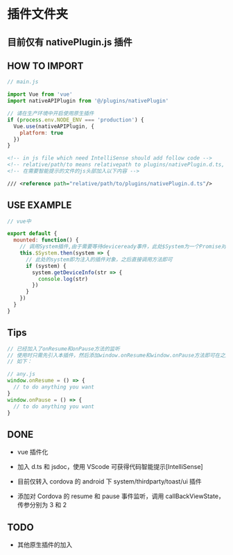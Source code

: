 # 插件文件夹

## 目前仅有 nativePlugin.js 插件

## HOW TO IMPORT

```javascript
// main.js

import Vue from 'vue'
import nativeAPIPlugin from '@/plugins/nativePlugin'

// 请在生产环境中开启使用原生插件
if (process.env.NODE_ENV === 'production') {
  Vue.use(nativeAPIPlugin, {
    platform: true
  })
}
```

```xml
<!-- in js file which need IntelliSense should add follow code -->
<!-- relative/path/to means relativepath to plugins/nativePlugin.d.ts, does not just mean what show there -->
<!-- 在需要智能提示的文件的js头部加入以下内容 -->

/// <reference path="relative/path/to/plugins/nativePlugin.d.ts"/>
```

## USE EXAMPLE

```javascript
// vue中

export default {
  mounted: function() {
    // 调用System插件,由于需要等待deviceready事件，此处$System为一个Promise对象
    this.$System.then(system => {
      // 此处的system即为注入的插件对象，之后直接调用方法即可
      if (system) {
        system.getDeviceInfo(str => {
          console.log(str)
        })
      }
    })
  }
}
```

## Tips

```javascript
// 已经加入了onResume和onPause方法的监听
// 使用时只需先引入本插件，然后添加window.onResume和window.onPause方法即可在之后每次触发事件时调用
// 如下：

// any.js
window.onResume = () => {
  // to do anything you want
}
window.onPause = () => {
  // to do anything you want
}
```

## DONE

* vue 插件化

* 加入 d.ts 和 jsdoc，使用 VScode 可获得代码智能提示[IntelliSense]

* 目前仅转入 cordova 的 android 下 system/thirdparty/toast/ui 插件

* 添加对 Cordova 的 resume 和 pause 事件监听，调用 callBackViewState，传参分别为 3 和 2

## TODO

* 其他原生插件的加入
